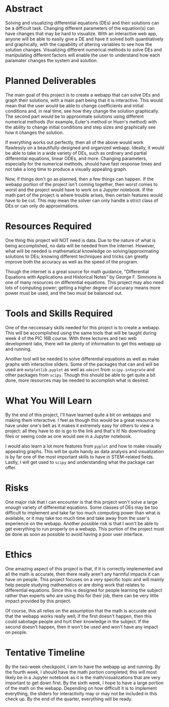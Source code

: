 # Abstract
Solving and visualizing differential equations (DEs) and their solutions can be a difficult task. Changing different parameters of the equation(s) can have changes that may be hard to visualize. With an interactive web app, anyone will be able to easily give a DE and have it solved both quantitatively and graphically, with the capability of altering variables to see how the solution changes. Visualizing different numerical methods to solve DEs and manipulating different factors will enable the user to understand how each paramater changes the system and solution. 


# Planned Deliverables
The main goal of this project is to create a webapp that can solve DEs and graph their solutions, with a main part being that it is interactive. This would mean that the user would be able to change coefficients and initial conditions and, in real time, see how they change the solution graphically. The second part would be to approximate solutions using different numerical methods (for example, Euler's method or Huen's method) with the ability to change initial conditions and step sizes and graphically see how it changes the solution.

If everything works out perfectly, then all of the above would work flawlessly on a beautifully-designed and organized webapp. Ideally, it would be able to take in a wide variety of DEs, such as ordinary and partial differential equations, linear ODEs, and more. Changing parameters, especially for the numerical methods, should have fast response times and not take a long time to produce a visually appealing graph. 

Now, if things don't go as planned, then a few things can happen. If the webapp portion of the project isn't coming together, then worst comes to worst and the project would have to work on a Jupyter notebook. If the math part of the project is where trouble arises, then certain features would have to be cut. This may mean the solver can only handle a strict class of DEs or can only do approximations. 

# Resources Required
One thing this project will NOT need is data. Due to the nature of what is being accomplished, no data will be needed from the internet. However, what will be needed is mathematical knowledge on solving/approximating solutions to DEs; knowing different techniques and tricks can greatly improve both the accuracy as well as the speed of the program. 

Though the internet is a great source for math guidance, "Differential Equations with Applications and Historical Notes" by George F. Simmons is one of many resources on differential equations. This project may also need lots of computing power; getting a higher degree of accuracy means more power must be used, and the two must be balanced out. 

# Tools and Skills Required
One of the neccessary skills needed for this project is to create a webapp. This will be accomplished using the same tools that will be taught during week 4 of the PIC 16B course. With three lectures and two web development labs, there will be plenty of information to get this webapp up and running. 

Another tool will be needed to solve differential equations as well as make graphs with interactive sliders. Some of the packages that can and will be used are `matplotlib.pyplot` as well as `odeint` from `scipy.integrate` and other packages from `scipy`. Though this should be able to get quite a bit done, more resources may be needed to accomplish what is desired. 


# What You Will Learn
By the end of this project, I'll have learned quite a bit on webapps and making them interactive. I feel as though this would be a great resource to have under one's belt as it makes it extremely easy for others to view a project: all they have to do is go to the link and that's it! No downloading files or seeing code as one would see in a Jupyter notebook. 

I would also learn a lot more features from `pyplot` and how to make visually appealing graphs. This will be quite handy as data analysis and visualization is by far one of the most important skills to have in STEM-related fields. Lastly, I will get used to `scipy` and understanding what the package can offer.

# Risks
One major risk that I can encounter is that this project won't solve a large enough variety of differential equations. Some classes of DEs may be too difficult to implement and take far too much computing power than what is available, or it may take too much time and take away from the user's experience on the webapp. Another possible risk is that I won't be able to get everything to run properly on a webapp. This portion of the project must be done as soon as possible to avoid having a poor user interface. 

# Ethics
One amazing aspect of this project is that, if it is correctly implemented and all the math is accurate, then there really aren't any harmful impacts it can have on people. This project focuses on a very specific topic and will mainly help people studying mathematics or are doing work that relates to differential equations. Since this is designed for people learning the subject rather than experts who are using this for their job, there can be very little impact provided by this project. 

Of course, this all relies on the assumption that the math is accurate and that the webapp works really well; if the first doesn't happen, then this could sabotage people and hurt their knowledge in the subject. If the second doesn't happen, then it won't be used and won't have any impact on people. 

# Tentative Timeline
By the two-week checkpoint, I aim to have the webapp up and running. By the fourth week, I should have the math portion completed; this will most likely be in a Jupyter notebook as it is the math/visualizations that are very important to get down first. By the sixth week, I hope to have a large portion of the math on the webapp. Depending on how difficult it is to implement everything, the sliders for interactivity may or may not be included in this check up. By the end of the quarter, everything will be ready. 
